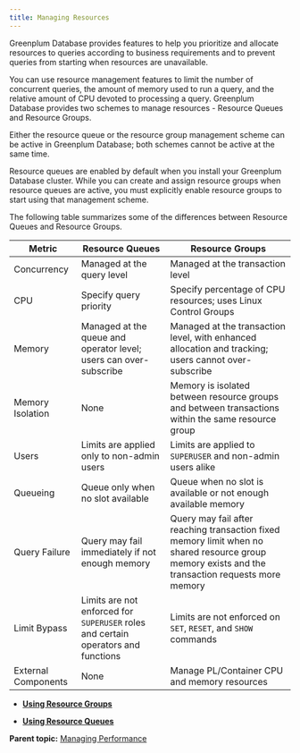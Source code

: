 ```yaml
---
title: Managing Resources 
---
```


Greenplum Database provides features to help you prioritize and allocate resources to queries according to business requirements and to prevent queries from starting when resources are unavailable.

You can use resource management features to limit the number of concurrent queries, the amount of memory used to run a query, and the relative amount of CPU devoted to processing a query. Greenplum Database provides two schemes to manage resources - Resource Queues and Resource Groups.

Either the resource queue or the resource group management scheme can be active in Greenplum Database; both schemes cannot be active at the same time.

Resource queues are enabled by default when you install your Greenplum Database cluster. While you can create and assign resource groups when resource queues are active, you must explicitly enable resource groups to start using that management scheme.

The following table summarizes some of the differences between Resource Queues and Resource Groups.

|Metric|Resource Queues|Resource Groups|
|------|---------------|---------------|
|Concurrency|Managed at the query level|Managed at the transaction level|
|CPU|Specify query priority|Specify percentage of CPU resources; uses Linux Control Groups|
|Memory|Managed at the queue and operator level; users can over-subscribe|Managed at the transaction level, with enhanced allocation and tracking; users cannot over-subscribe|
|Memory Isolation|None|Memory is isolated between resource groups and between transactions within the same resource group|
|Users|Limits are applied only to non-admin users|Limits are applied to `SUPERUSER` and non-admin users alike|
|Queueing|Queue only when no slot available|Queue when no slot is available or not enough available memory|
|Query Failure|Query may fail immediately if not enough memory|Query may fail after reaching transaction fixed memory limit when no shared resource group memory exists and the transaction requests more memory|
|Limit Bypass|Limits are not enforced for `SUPERUSER` roles and certain operators and functions|Limits are not enforced on `SET`, `RESET`, and `SHOW` commands|
|External Components|None|Manage PL/Container CPU and memory resources|

-   **[Using Resource Groups](workload_mgmt_resgroups.html)**  

-   **[Using Resource Queues](workload_mgmt.html)**  


**Parent topic:** [Managing Performance](partV.html)

